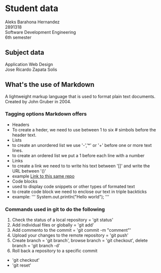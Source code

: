 # Student data
Aleks Barahona Hernandez  
2891318  
Software Development Engineering  
6th semester  

## Subject data
Application Web Design  
Jose Ricardo Zapata Solis  

## What's the use of Markdown
A lightweight markup language that is used to format plain text documents.  
Created by John Gruber in 2004.

### Tagging options Markdown offers
- Headers
 - To create a heder, we need to use between 1 to six # simbols before the header text.
- Lists
 - to create an unordered list we use '-','*' or '+' before one or more text lines.
 - to create an ordered list we put a 1 before each line with a number
- Links
 - to create a link we need to to write his text between '[]' and write the URL between '()'
 - example [Link to this same repo](https://github.com/AleksBarahona/Application-Web-Design)
- Code blocks
 - used to display code snippets or other types of formated text
 - to create code block we need to enclose our text in triple backticks 
 - example:
 '''
 System.out.println("Hello world");
 '''

### Commands used in git to do the following

1. Check the status of a local repository = 'git status'
1. Add individual files or globally = 'git add'
1. Add commento to the commit = 'git commit -m "comment"'
1. Upload your changes to the remote repository = 'git push'
1. Create branch = 'git branch', browse branch = 'git checkout', delete branch = 'git branch -d'
1. Roll back a repository to a specific commit
 - 'git checkout'
 - 'git reset'
 